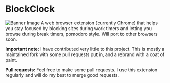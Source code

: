 # BlockClock
![Banner Image](https://repository-images.githubusercontent.com/284323524/14ce0000-d448-11ea-8cc0-8082ed519ff7)
A web browser extension (currently Chrome) that helps you stay focused by blocking sites during work timers and letting you browse during break timers, pomodoro style.
Will port to other browsers soon.

**Important note:** I have contributed very little to this project. This is mostly a maintained fork with some pull requests put in, and a rebrand with a coat of paint. 

**Pull requests:** Feel free to make some pull requests. I use this extension regularly and will do my best to merge good requests.
